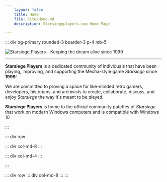 ```yaml
---
    layout: false
    title: Home
    file: Site/Home.md
    description: Starsiegeplayers.com Home Page

---
```


<script>
import HomeData from "../../src/store/home.js";
import TileGroup from "../../src/components/TileGroup.svelte";
import DiscordOnline from "../../src/components/DiscordWidget/Widget.svelte";
import News from "../../src/components/News.svelte";
</script>

::: div bg-primary rounded-3 boarder-3 p-4 mb-5

<img src="/static/img/logo.png" alt="Starsiege Players - Keeping the dream alive since 1999" />

<hr />

**Starsiege Players** is a dedicated community of individuals that have been playing, improving, and supporting the
Mecha-style game *Starsiege* since **1999**!

We are committed to proving a space for like-minded retro gamers, developers, historians, and archivists to create,
collaborate, discuss, and enjoy *Starsiege* the way it's meant to be played.

**Starsiege Players** is home to the official community patches of *Starsiege* that work on modern Windows computers and
is compatible with Windows 10

:::

::: div row

::: div col-md-8
<TileGroup tiles={HomeData.TileData} />
:::

::: div col-md-4
<DiscordOnline guildID={HomeData.Discord.GuildID} invite={HomeData.Discord.Invite} theme={HomeData.Discord.Theme}/>
:::

:::

::: div row
::: div col-md-8
<News header="Community News" limit=5 />
:::
:::
